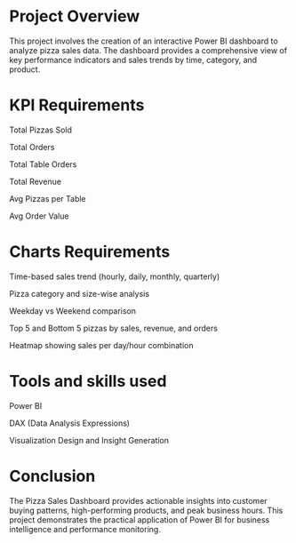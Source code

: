 # Project Overview
This project involves the creation of an interactive Power BI dashboard to analyze pizza sales data. The dashboard provides a comprehensive view of key performance indicators and sales trends by time, category, and product.

# KPI Requirements
Total Pizzas Sold

Total Orders

Total Table Orders

Total Revenue

Avg Pizzas per Table

Avg Order Value

# Charts Requirements
Time-based sales trend (hourly, daily, monthly, quarterly)

Pizza category and size-wise analysis

Weekday vs Weekend comparison

Top 5 and Bottom 5 pizzas by sales, revenue, and orders

Heatmap showing sales per day/hour combination

# Tools and skills used
Power BI

DAX (Data Analysis Expressions)

Visualization Design and Insight Generation

# Conclusion
The Pizza Sales Dashboard provides actionable insights into customer buying patterns, high-performing products, and peak business hours. This project demonstrates the practical application of Power BI for business intelligence and performance monitoring.
